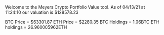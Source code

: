 Welcome to the Meyers Crypto Portfolio Value tool. 
As of 04/13/21 at 11:24:10 our valuation is $128578.23 

BTC Price = $63301.87
 ETH Price = $2280.35
BTC Holdings = 1.06BTC
 ETH holdings = 26.960005962ETH 
